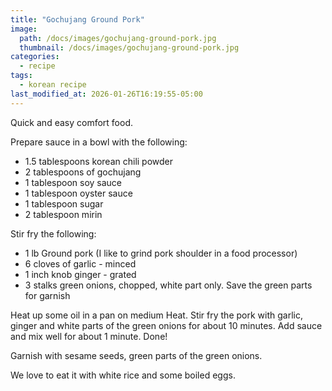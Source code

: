 ```yaml
---
title: "Gochujang Ground Pork"
image: 
  path: /docs/images/gochujang-ground-pork.jpg
  thumbnail: /docs/images/gochujang-ground-pork.jpg
categories:
  - recipe
tags:
  - korean recipe
last_modified_at: 2026-01-26T16:19:55-05:00
---
```


Quick and easy comfort food.

Prepare sauce in a bowl with the following:
* 1.5 tablespoons korean chili powder
* 2 tablespoons of gochujang
* 1 tablespoon soy sauce
* 1 tablespoon oyster sauce
* 1 tablespoon sugar
* 2 tablespoon mirin

 
Stir fry the following:
* 1 lb Ground pork (I like to grind pork shoulder in a food processor)
* 6 cloves of garlic - minced
* 1 inch knob  ginger - grated
* 3 stalks green onions, chopped, white part only. Save the green parts for garnish


Heat up some oil in a pan on medium Heat.
Stir fry the pork with garlic, ginger and white parts of the green onions for about 10 minutes.
Add sauce and mix well for about 1 minute. Done!

Garnish with sesame seeds, green parts of the green onions. 

We love to eat it with white rice and some boiled eggs.



